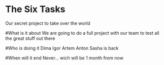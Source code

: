 The Six Tasks
=============

Our secret project to take over the world

#What is it about
We are going to do a full project with our team to test all the great stuff out there

#Who is doing it
Dima
Igor
Artem
Anton
Sasha is back

#When will it end
Never... wich will be 1 month from now


